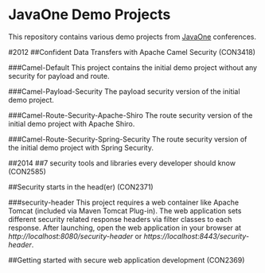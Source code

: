 JavaOne Demo Projects
=======
This repository contains various demo projects from [JavaOne](https://www.oracle.com/javaone) conferences.

#2012
##Confident Data Transfers with Apache Camel Security (CON3418)

###Camel-Default
This project contains the initial demo project without any security for payload and route.

###Camel-Payload-Security
The payload security version of the initial demo project.

###Camel-Route-Security-Apache-Shiro
The route security version of the initial demo project with Apache Shiro.

###Camel-Route-Security-Spring-Security
The route security version of the initial demo project with Spring Security.

##2014
##7 security tools and libraries every developer should know (CON2585)

##Security starts in the head(er) (CON2371)

###security-header
This project requires a web container like Apache Tomcat (included via Maven Tomcat Plug-in). The web application sets different security related response headers via filter classes to each response. After launching, open the web application in your browser at *http://localhost:8080/security-header* or *https://localhost:8443/security-header*.

##Getting started with secure web application development (CON2369)